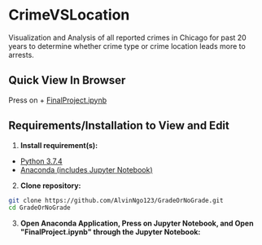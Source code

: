 # CrimeVSLocation

Visualization and Analysis of all reported crimes in Chicago for past 20 years to determine whether crime type or crime location leads 
more to arrests.

## Quick View In Browser

Press on + [FinalProject.ipynb](https://github.com/AlvinNgo123/CrimeVSLocation/blob/master/FinalProject.ipynb)

## Requirements/Installation to View and Edit
1. **Install requirement(s):**
  + [Python 3.7.4](https://www.python.org/downloads/)
  + [Anaconda (includes Jupyter Notebook)](https://www.anaconda.com/distribution/) 

2. **Clone repository:**

  ```bash
  git clone https://github.com/AlvinNgo123/GradeOrNoGrade.git
  cd GradeOrNoGrade
  ```

3. **Open Anaconda Application, Press on Jupyter Notebook, and Open "FinalProject.ipynb" through the Jupyter Notebook:** 
